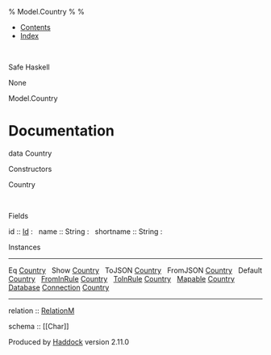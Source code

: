 % Model.Country
% 
% 

-   [Contents](index.html)
-   [Index](doc-index.html)

 

Safe Haskell

None

Model.Country

Documentation
=============

data Country

Constructors

Country

 

Fields

id :: [Id](Model-General.html#t:Id)
:    
name :: String
:    
shortname :: String
:    

Instances

  --------------------------------------------------------------------------------------------------------------------------------------- ---
  Eq [Country](Model-Country.html#t:Country)                                                                                               
  Show [Country](Model-Country.html#t:Country)                                                                                             
  ToJSON [Country](Model-Country.html#t:Country)                                                                                           
  FromJSON [Country](Model-Country.html#t:Country)                                                                                         
  Default [Country](Model-Country.html#t:Country)                                                                                          
  [FromInRule](Data-InRules.html#t:FromInRule) [Country](Model-Country.html#t:Country)                                                     
  [ToInRule](Data-InRules.html#t:ToInRule) [Country](Model-Country.html#t:Country)                                                         
  [Mapable](Model-General.html#t:Mapable) [Country](Model-Country.html#t:Country)                                                          
  [Database](Model-General.html#t:Database) [Connection](Data-SqlTransaction.html#t:Connection) [Country](Model-Country.html#t:Country)    
  --------------------------------------------------------------------------------------------------------------------------------------- ---

relation :: [RelationM](Data-Relation.html#t:RelationM)

schema :: [[Char]]

Produced by [Haddock](http://www.haskell.org/haddock/) version 2.11.0
